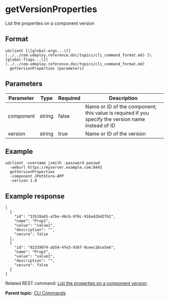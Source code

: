 # getVersionProperties

List the properties on a component version

## Format

```
udclient [\[global-args...\]](../../com.udeploy.reference.doc/topics/cli_command_format.md) [\[global-flags...\]](../../com.udeploy.reference.doc/topics/cli_command_format.md)
  getVersionProperties [parameters]
```

## Parameters

|Parameter|Type|Required|Description|
|---------|----|--------|-----------|
|component|string|false|Name or ID of the component; this value is required if you specify the version name instead of ID|
|version|string|true|Name or ID of the version|

## Example

```
udclient -username jsmith -password passwd 
  -weburl https://myserver.example.com:8443
  getVersionProperties
  -component JPetStore-APP
  -version 1.0
```

## Example response

```
[
  {
    "id": "33528ab5-a7be-46cb-9f0c-916a42bd2f62",
    "name": "Prop1",
    "value": "value1",
    "description": "",
    "secure": false
  },
  {
    "id": "92339074-ab59-4fe3-936f-9ceec16ce5e6",
    "name": "Prop2",
    "value": "value1",
    "description": "",
    "secure": false
  }
]
```

Related REST command: [List the properties on a component version](rest_cli_version_versionproperties_get.md).

**Parent topic:** [CLI Commands](../../com.udeploy.reference.doc/topics/cli_commands.md)

